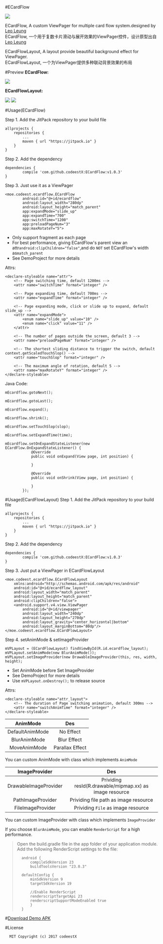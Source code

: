 #ECardFlow

[![](https://jitpack.io/v/codeestX/ECardFlow.svg)](https://jitpack.io/#codeestX/ECardFlow)

ECardFlow, A custom ViewPager for multiple card flow system.designed by [Leo Leung](https://ios.uplabs.com/posts/multiple-card-flow
)  
ECardFlow, 一个用于复数卡片滑动与展开效果的ViewPager控件，设计原型出自[Leo Leung](https://ios.uplabs.com/posts/multiple-card-flow
)  

ECardFlowLayout, A layout provide beautiful background effect for ViewPager.  
ECardFlowLayout, 一个为ViewPager提供多种联动背景效果的布局

#Preview
<b>ECardFlow:</b>  

![](https://github.com/codeestX/ECardFlow/raw/master/preview/GIF.gif)  

<b>ECardFlowLayout:</b>  

![](https://github.com/codeestX/ECardFlow/raw/master/preview/GIFBlur.gif)
![](https://github.com/codeestX/ECardFlow/raw/master/preview/GIFMove.gif)

#Usage(ECardFlow)

Step 1. Add the JitPack repository to your build file

	allprojects {
		repositories {
			...
			maven { url "https://jitpack.io" }
		}
	}
   
Step 2. Add the dependency

	dependencies {
	        compile 'com.github.codeestX:ECardFlow:v1.0.3'
	}
	
Step 3. Just use it as a ViewPager

	<moe.codeest.ecardflow.ECardFlow
	        android:id="@+id/ecardflow"
	        android:layout_width="280dp"
	        android:layout_height="match_parent"
	        app:expandMode="slide_up"
	        app:expandTime="700"
	        app:switchTime="1200"
	        app:preloadPageNum="3"
	        app:maxRotateY="5">

* Only support fragment as each page
* For best performance, giving ECardFlow's parent view an attr`android:clipChildren="false"`,and do `NOT` set ECardFlow's width as`match_parent`
* See DemoProject for more details

Attrs:

	<declare-styleable name="attr">
        <!-- Page switching time, default 1200ms -->
        <attr name="switchTime" format="integer" />

        <!-- Page expanding time, default 700ms -->
        <attr name="expandTime" format="integer" />

        <!-- Page expanding mode, click or slide up to expand, default slide_up -->
        <attr name="expandMode">
            <enum name="slide_up" value="10" />
            <enum name="click" value="11" />
        </attr>

        <!-- The number of pages outside the screen, default 3 -->
        <attr name="preloadPageNum" format="integer" />

        <!-- The shortest sliding distance to trigger the switch, default context.getScaledTouchSlop() -->
        <attr name="touchSlop" format="integer" />

        <!-- The maximum angle of rotation, default 5 -->
        <attr name="maxRotateY" format="integer" />
    </declare-styleable>

Java Code:

	mEcardflow.gotoNext();
	
	mEcardflow.gotoLast();
	
	mEcardflow.expand();
	
	mEcardflow.shrink();
	
	mEcardflow.setTouchSlop(slop);
	
	mEcardflow.setExpandTime(time);
	
	mEcardflow.setOnExpandStateListener(new ECardFlow.OnExpandStateListener() {
	            @Override
	            public void onExpand(View page, int position) {
	           
	            }
	
	            @Override
	            public void onShrink(View page, int position) {
	          
	            }
	        });
	        
#Usage(ECardFlowLayout)
Step 1. Add the JitPack repository to your build file

	allprojects {
		repositories {
			...
			maven { url "https://jitpack.io" }
		}
	}
   
Step 2. Add the dependency

	dependencies {
	        compile 'com.github.codeestX:ECardFlow:v1.0.3'
	}
	
Step 3. Just put a ViewPager in ECardFlowLayout 

	<moe.codeest.ecardflow.ECardFlowLayout
	    xmlns:android="http://schemas.android.com/apk/res/android"
	    android:id="@+id/ecardflow_layout"
	    android:layout_width="match_parent"
	    android:layout_height="match_parent"
	    android:clipChildren="false">
	    <android.support.v4.view.ViewPager
	        android:id="@+id/viewpager"
	        android:layout_width="240dp"
	        android:layout_height="270dp"
	        android:layout_gravity="center_horizontal|bottom"
	        android:layout_marginBottom="80dp"/>
	</moe.codeest.ecardflow.ECardFlowLayout>

Step 4. setAnimMode & setImageProvider

	mVPLayout = (ECardFlowLayout) findViewById(R.id.ecardflow_layout);
	mVPLayout.setAnimMode(new BlurAnimMode());
	mVPLayout.setImageProvider(new DrawableImageProvider(this, res, width, height);

* Set AnimMode before Set ImageProvider
* See DemoProject for more details
* Use `mVPLayout.onDestroy();` to release source

Attrs:  

	<declare-styleable name="attr_layout">
        <!-- The duration of Page switching animation, default 300ms -->
        <attr name="switchAnimTime" format="integer" />
    </declare-styleable>
    
    
| AnimMode      | Des           |
|:-------------:|:-------------:|
| DefaultAnimMode  | No Effect   |
| BlurAnimMode | Blur Effect     |
| MoveAnimMode | Parallax Effect |
You can custom AnimMode with class which implements `AnimMode`

| ImageProvider      | Des           |
|:-------------:|:-------------:|
| DrawableImageProvider  | Prividing resId(R.drawable/mipmap.xx) as image resource |
| PathImageProvider | Prividing file path as image resource     |
| FileImageProvider | Prividing `File` as image resource |
You can custom ImageProvider with class which implements `ImageProvider`
  
If you choose `BlurAnimMode`, you can enable `RenderScript` for a high performance.
> Open the build.gradle file in the app folder of your application module.  
> Add the following RenderScript settings to the file:  
> 
> 		android {
>	    	compileSdkVersion 23
>	    	buildToolsVersion "23.0.3"
>	
>	    defaultConfig {
>	        minSdkVersion 9
>	        targetSdkVersion 19
>	
>			//Enable RenderScript
>	        renderscriptTargetApi 23
>	        renderscriptSupportModeEnabled true
>	    	}
>		}
>

#[Download Demo APK](https://fir.im/yl3e)

#License

      MIT Copyright (c) 2017 codeestX
